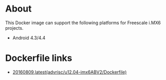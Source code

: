 # About
This Docker image can support the following platforms for Freescale i.MX6 projects.

- Android 4.3/4.4

# Dockerfile links

- [20160809](https://github.com/ADVANTECH-Corp/docker-images/blob/20160809/advrisc/u12.04-imx6ABV2/Dockerfile),[latest(advrisc/u12.04-imx6ABV2/Dockerfile)](https://github.com/ADVANTECH-Corp/docker-images/blob/u12.04-imx6ABV2/advrisc/u12.04-imx6ABV2/Dockerfile)
